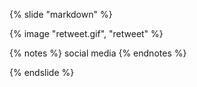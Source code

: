 {% slide "markdown" %}

{% image "retweet.gif", "retweet" %}

{% notes %}
social media
{% endnotes %}

{% endslide %}
